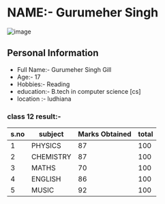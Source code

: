 # NAME:- Gurumeher Singh


![image](https://github.com/user-attachments/assets/9541fda5-ad32-4e5a-99b2-ac827f300030)

## Personal Information
* Full Name:- Gurumeher Singh Gill
* Age:- 17
* Hobbies:- Reading
* education:- B.tech in computer science [cs]
* location :- ludhiana
  
### class 12 result:-

|s.no|   subject     | Marks Obtained |  total  |
|---|--------------- |--------------- |---------|
| 1 |    PHYSICS     |       87       |  100    |
| 2 |   CHEMISTRY    |       87       |  100    |
| 3 |   MATHS        |       70       |  100    |     
| 4 |   ENGLISH      |       86       |  100    |
| 5 |   MUSIC        |       92       |  100    |
